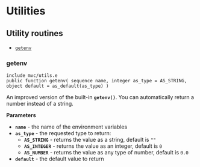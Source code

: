 # Utilities

## Utility routines

* [`getenv`](#getenv)

### getenv

`include mvc/utils.e`  
`public function getenv( sequence name, integer as_type = AS_STRING, object default = as_default(as_type) )`

An improved version of the built-in **`getenv()`**. You can automatically return a number instead of a string.

**Parameters**

- **`name`** - the name of the environment variables
- **`as_type`** - the requested type to return:
  - **`AS_STRING`** - returns the value as a string, default is `""`
  - **`AS_INTEGER`** - returns the value as an integer, default is `0`
  - **`AS_NUMBER`** - returns the value as any type of number, default is `0.0`
- **`default`** - the default value to return

